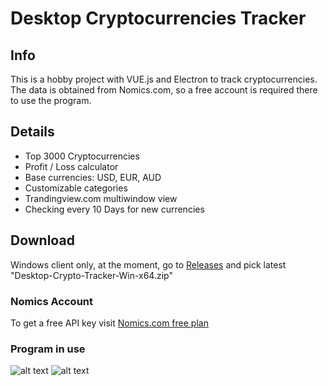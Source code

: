 # Desktop Cryptocurrencies Tracker

## Info

This is a hobby project with VUE.js and Electron to track cryptocurrencies. The data is obtained from Nomics.com, so a free account is required there to use the program.

## Details

- Top 3000 Cryptocurrencies
- Profit / Loss calculator
- Base currencies: USD, EUR, AUD
- Customizable categories
- Trandingview.com multiwindow view
- Checking every 10 Days for new currencies

## Download
Windows client only, at the moment, go to [Releases](https://github.com/Escaflownevan/Desktop-Crypto-Tracker/releases) and pick latest "Desktop-Crypto-Tracker-Win-x64.zip"


### Nomics Account

To get a free API key visit [Nomics.com free plan](https://p.nomics.com/pricing#free-plan)

### Program in use

![alt text](https://i.ibb.co/HHKTZSL/dct1.jpg)
![alt text](https://i.ibb.co/rMZjz5x/dct2.jpg)
